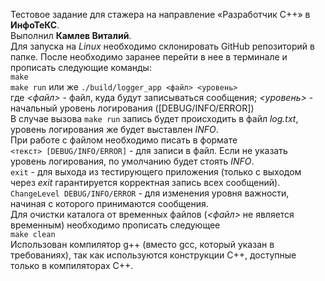 Тестовое задание для стажера на направление «Разработчик C++» в **ИнфоТеКС**.<br/>
Выполнил **Камлев Виталий**.<br/>
Для запуска на *Linux* необходимо  склонировать GitHub репозиторий в папкe. После необходимо заранее перейти в нее в терминале и прописать следующие команды:<br/>
```make```<br/>
```make run``` или же ```./build/logger_app <файл> <уровень>```<br/>
где *<файл>* - файл, куда будут записываться сообщения; *<уровень>* - начальный уровень логирования ([DEBUG/INFO/ERROR])<br/>
В случае вызова ```make run``` запись будет происходить в файл *log.txt*, уровень логирования же будет выставлен *INFO*.<br/>
При работе с файлом необходимо писать в формате<br/>
```<текст> [DEBUG/INFO/ERROR]``` - для записи в файл. Если не указать уровень логирования, по умолчанию будет стоять *INFO*.<br/>
```exit``` - для выхода из тестирующего приложения (только с выходом через *exit* гарантируется корректная запись всех сообщений).<br/>
```ChangeLevel DEBUG/INFO/ERROR``` - для изменения уровня важности, начиная с которого принимаются сообщения.<br/>
Для очистки каталога от временных файлов (*<файл>* не является временным) необходимо прописать следующее<br/>
```make clean```<br/>
Использован компилятор g++ (вместо gcc, который указан в требованиях), так как используются конструкции C++, доступные только в компиляторах C++.
